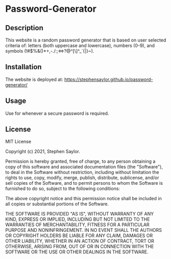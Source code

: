 # Password-Generator

## Description

This website is a random password generator that is based on user selected criteria of: letters (both uppercase and lowercase), numbers (0-9), and symbols (!#$%&\()*+,-./:;<=>?@^[\\]^_`{|}~).

## Installation 

The website is deployed at: https://stephensaylor.github.io/password-generator/

## Usage 

Use for whenever a secure password is required.

## License

MIT License

Copyright (c) 2021, Stephen Saylor.

Permission is hereby granted, free of charge, to any person obtaining a copy
of this software and associated documentation files (the "Software"), to deal
in the Software without restriction, including without limitation the rights
to use, copy, modify, merge, publish, distribute, sublicense, and/or sell
copies of the Software, and to permit persons to whom the Software is
furnished to do so, subject to the following conditions:

The above copyright notice and this permission notice shall be included in all
copies or substantial portions of the Software.

THE SOFTWARE IS PROVIDED "AS IS", WITHOUT WARRANTY OF ANY KIND, EXPRESS OR
IMPLIED, INCLUDING BUT NOT LIMITED TO THE WARRANTIES OF MERCHANTABILITY,
FITNESS FOR A PARTICULAR PURPOSE AND NONINFRINGEMENT. IN NO EVENT SHALL THE
AUTHORS OR COPYRIGHT HOLDERS BE LIABLE FOR ANY CLAIM, DAMAGES OR OTHER
LIABILITY, WHETHER IN AN ACTION OF CONTRACT, TORT OR OTHERWISE, ARISING FROM,
OUT OF OR IN CONNECTION WITH THE SOFTWARE OR THE USE OR OTHER DEALINGS IN THE
SOFTWARE.